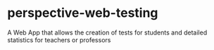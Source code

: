 # perspective-web-testing
A Web App that allows the creation of tests for students and detailed statistics for teachers or professors
